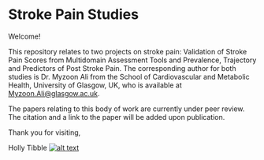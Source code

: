 <!-- Grab your social icons from https://github.com/carlsednaoui/gitsocial -->

# Stroke Pain Studies

Welcome!  

This repository relates to two projects on stroke pain: Validation of Stroke Pain Scores from Multidomain Assessment Tools and Prevalence, Trajectory and Predictors of Post Stroke Pain. The corresponding author for both studies is Dr. Myzoon Ali from the School of Cardiovascular and Metabolic Health, University of Glasgow, UK, who is available at Myzoon.Ali@glasgow.ac.uk.

The papers relating to this body of work are currently under peer review.  The citation and a link to the paper will be added upon publication.

Thank you for visiting,

Holly Tibble [![alt text][1.2]][1]


[1]: https://twitter.com/HollyTibble
[1.2]: http://i.imgur.com/wWzX9uB.png
